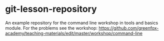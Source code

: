 
# git-lesson-repository
An example repository for the command line workshop in tools and basics module.
For the problems see the workshop: https://github.com/greenfox-academy/teaching-materials/edit/master/workshop/command-line
